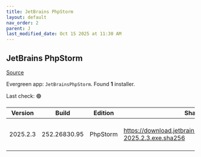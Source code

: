 ```yaml
---
title: JetBrains PhpStorm
layout: default
nav_order: 2
parent: J
last_modified_date: Oct 15 2025 at 11:30 AM
---
```


## JetBrains PhpStorm

[Source](https://www.jetbrains.com/phpstorm)

Evergreen app: `JetBrainsPhpStorm`. Found **1** installer.

Last check: 🟢

| Version  | Build        | Edition  | Sha256                                                             | Date      | Size      | Type | URI                                                                                                                        |
| -------- | ------------ | -------- | ------------------------------------------------------------------ | --------- | --------- | ---- | -------------------------------------------------------------------------------------------------------------------------- |
| 2025.2.3 | 252.26830.95 | PhpStorm | https://download.jetbrains.com/webide/PhpStorm-2025.2.3.exe.sha256 | 3/10/2025 | 947150424 | exe  | [https://download.jetbrains.com/webide/PhpStorm-2025.2.3.exe](https://download.jetbrains.com/webide/PhpStorm-2025.2.3.exe) |
